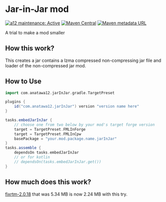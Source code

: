 # Jar-in-Jar mod
[![a12 maintenance: Active](https://api.anatawa12.com/short/a12-active-svg)](https://api.anatawa12.com/short/a12-active-doc)
[![Maven Central](https://img.shields.io/maven-central/v/com.anatawa12.jarInJar/jar-in-jar-creator)](https://search.maven.org/search?q=g:com.anatawa12.jarInJar)
[![Maven metadata URL](https://img.shields.io/maven-metadata/v?label=Gradle%20Plugin%20Portal&logo=gradle&metadataUrl=https%3A%2F%2Fplugins.gradle.org%2Fm2%2Fcom%2Fanatawa12%2FjarInJar%2Fcom.anatawa12.jarInJar.gradle.plugin%2Fmaven-metadata.xml)](https://plugins.gradle.org/plugin/com.anatawa12.jarInJar)

A trial to make a mod smaller

## How this work?

This creates a jar contains a lzma compressed non-compressing jar file and loader of the non-compressed jar mod.

## How to Use 

```groovy
import com.anatawa12.jarInJar.gradle.TargetPreset

plugins {
    id("com.anatawa12.jarInJar") version "version name here"
}

tasks.embedJarInJar {
    // choose one from two below by your mod's target forge version 
    target = TargetPreset.FMLInForge
    target = TargetPreset.FMLInCpw
    basePackage = "your.mod.package.name.jarInJar"
}
tasks.assemble {
    dependsOn tasks.embedJarInJar
    // or for kotlin
    // dependsOn(tasks.embedJarInJar.get())
}
```

## How much does this work?

[fixrtm-2.0.18] that was 5.34 MB is now 2.24 MB with this try.

[fixrtm-2.0.18]: https://www.curseforge.com/minecraft/mc-mods/fixrtm/files/3281913
